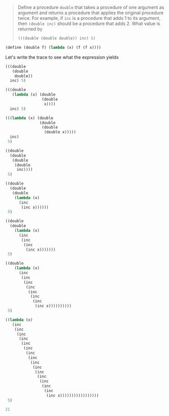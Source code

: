 > Define a procedure `double` that takes a procedure of one argument as argument and returns a procedure that applies the original procedure twice. For example, if `inc` is a procedure that adds 1 to its argument, then `(double inc)` should be a procedure that adds 2. What value is returned by
> ```scheme
> (((double (double double)) inc) 5)
> ```

```scheme 
(define (double f) (lambda (x) (f (f x))))
```

Let's write the trace to see what the expression yields

```scheme 
(((double
   (double
    double))
  inc) 5)

(((double
   (lambda (x) (double
                (double
                 x))))
  inc) 5)

(((lambda (x) (double
               (double
                (double
                 (double x)))))
  inc)
 5)

((double
  (double
   (double
    (double
     inc))))
 5)

((double
  (double
   (double
    (lambda (x)
      (inc
       (inc x))))))
 5)

((double
  (double
    (lambda (x)
      (inc
       (inc
        (inc
         (inc x)))))))
 5)

((double
    (lambda (x)
      (inc
       (inc
        (inc
         (inc
          (inc
           (inc
            (inc
             (inc x))))))))))
 5)

((lambda (x)
   (inc
    (inc
     (inc
      (inc
       (inc
        (inc
         (inc
          (inc
           (inc
            (inc
             (inc
              (inc
               (inc
                (inc
                 (inc
                  (inc x)))))))))))))))))
 5)

21
```

